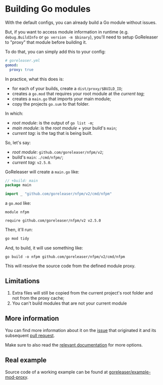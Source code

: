 # Building Go modules

With the default configs, you can already build a Go module without issues.

But, if you want to access module information in runtime (e.g. `debug.BuildInfo` or `go version -m $binary`), you'll
need to setup GoReleaser to "proxy" that module before building it.

To do that, you can simply add this to your config:

```yaml
# goreleaser.yml
gomod:
  proxy: true
```

In practice, what this does is:

- for each of your builds, create a `dist/proxy/$BUILD_ID`;
- creates a `go.mod` that requires your root module at the _current tag_;
- creates a `main.go` that imports your main module;
- copy the projects `go.sum` to that folder.

In which:

- _root module_: is the output of `go list -m`;
- _main module_: is the _root module_ + your build's `main`;
- _current tag_: is the tag that is being built.

So, let's say:

- _root module_: `github.com/goreleaser/nfpm/v2`;
- build's `main`: `./cmd/nfpm/`;
- _current tag_: `v2.5.0`.

GoReleaser will create a `main.go` like:

```go
// +build: main
package main

import _ "github.com/goreleaser/nfpm/v2/cmd/nfpm"
```

a `go.mod` like:

```
module nfpm

require github.com/goreleaser/nfpm/v2 v2.5.0
```

Then, it'll run:

```sh
go mod tidy
```

And, to build, it will use something like:

```shell
go build -o nfpm github.com/goreleaser/nfpm/v2/cmd/nfpm
```

This will resolve the source code from the defined module proxy.

## Limitations

1. Extra files will still be copied from the current project's root folder and not from the proxy cache;
1. You can't build modules that are not your current module

## More information

You can find more information about it on the [issue][issue] that originated it and its subsequent [pull request][pr].

Make sure to also read the [relevant documentation][docs] for more options.

[issue]: https://github.com/goreleaser/goreleaser/issues/1354
[pr]: https://github.com/goreleaser/goreleaser/pull/2129
[docs]: /customization/gomod/

## Real example

Source code of a working example can be found at [goreleaser/example-mod-proxy](https://github.com/goreleaser/example-mod-proxy).
